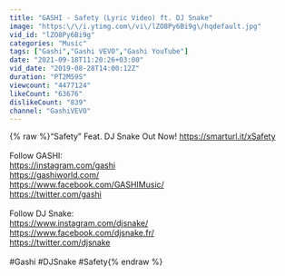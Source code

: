 ```yaml
---
title: "GASHI - Safety (Lyric Video) ft. DJ Snake"
image: "https:\/\/i.ytimg.com\/vi\/lZO8Py6Bi9g\/hqdefault.jpg"
vid_id: "lZO8Py6Bi9g"
categories: "Music"
tags: ["Gashi","Gashi VEVO","Gashi YouTube"]
date: "2021-09-18T11:20:26+03:00"
vid_date: "2019-08-28T14:00:12Z"
duration: "PT2M59S"
viewcount: "4477124"
likeCount: "63676"
dislikeCount: "839"
channel: "GashiVEVO"
---
```

{% raw %}“Safety” Feat. DJ Snake Out Now! <a rel="nofollow" target="blank" href="https://smarturl.it/xSafety">https://smarturl.it/xSafety</a> <br /><br />Follow GASHI:<br /><a rel="nofollow" target="blank" href="https://instagram.com/gashi">https://instagram.com/gashi</a><br /><a rel="nofollow" target="blank" href="https://gashiworld.com/">https://gashiworld.com/</a><br /><a rel="nofollow" target="blank" href="https://www.facebook.com/GASHIMusic/">https://www.facebook.com/GASHIMusic/</a><br /><a rel="nofollow" target="blank" href="https://twitter.com/gashi">https://twitter.com/gashi</a><br /><br />Follow DJ Snake:<br /><a rel="nofollow" target="blank" href="https://www.instagram.com/djsnake/">https://www.instagram.com/djsnake/</a><br /><a rel="nofollow" target="blank" href="https://www.facebook.com/djsnake.fr/">https://www.facebook.com/djsnake.fr/</a><br /><a rel="nofollow" target="blank" href="https://twitter.com/djsnake">https://twitter.com/djsnake</a><br /><br />#Gashi #DJSnake #Safety{% endraw %}
